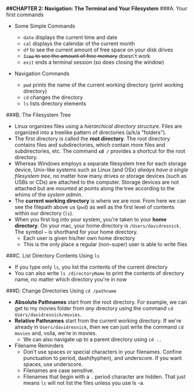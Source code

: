 **##CHAPTER 2: Navigation: The Terminal and Your Filesystem**
###A. Your first commands
* Some Simple Commands
  - `date` displays the current time and date
  - `cal` displays the calendar of the current month
  - `df` to see the current amount of free space on your disk drives
  - ~~`free` to see the amount of free memory~~ doesn't work
  - `exit` ends a terminal session (so does closing the window)

* Navigation Commands
  - `pwd` prints the name of the current working directory (print working directory)
  - `cd` changes the directory
  - `ls` lists directory elements

###B. The Filesystem Tree
  * Linux organizes files using a *hierarchical directory structure*. Files are organized into a treelike pattern of directories (a/k/a "folders").
  * The first directory is called the **root directory**. The root directory contains files and subdirectories, which contain more files and subdirectories, etc. The command **`cd /`** provides a shortcut for the root directory.
  * Whereas Windows employs a separate filesystem tree for each storage device, Unix-like systems such as Linux (and OSx) *always have a single filesystem tree*, no matter how many drives or storage devices (such as USBs or CDs) are attached to the computer. Storage devices are not attached but are *mounted* at points along the tree according to the whims of the *system admin.*
  * The **current working directory** is where we are now. From here we can see the filepath above us (`pwd`) as well as the first level of contents within our directory (`ls`).
  * When you first log into your system, you're taken to your **home directory**. On your mac, your home directory is `/Users/davidresnick.` The symbol **`~`** is shorthand for your home directory.
    - Each user is given his/her own home directory
    - This is the only place a regular (non-super) user is able to write files

###C. List Directory Contents Using `ls`
  * If you type only `ls`, you list the contents of the current directory
  * You can also write `ls /directoryName` to print the contents of directory name, no matter which directory you're in now

###D. Change Directories Using `cd /pathname`
  * **Absolute Pathnames** start from the root directory. For example, we can get to my movies folder from *any* directory using the command `cd Users/davidresnick/movies`.
  * **Relative Pathnames** start from the current working directory. If we're already in `Users/davidresnick`, then we can just write the command `cd movies` and, voila, we're in movies.
    - We can also navigate up to a parent directory using `cd ..`
  * Filename Reminders
    - Don't use spaces or special characters in your filenames. Confine punctuation to period, dash(hyphen), and underscore. If you want spaces, use underscore.
    - Filenames are case sensitive.
    - Filenames that begin with a `.` period character are hidden. That just means `ls` will not list the files unless you use ls -a.
